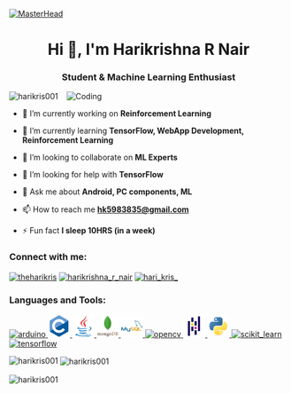 [![MasterHead](https://www.charpeni.com/static/images/arrow-functions-in-class-properties-might-not-be-as-great-as-we-think/banner.gif)](https://rishavchanda.io)
<h1 align="center">Hi 👋, I'm Harikrishna R Nair</h1>
<h3 align="center">Student & Machine Learning Enthusiast</h3>
<img align="right" alt="Coding" width="400" src="https://www.ismartcom.com/hubfs/ai%20gif.gif">

<p align="left"> <img src="https://komarev.com/ghpvc/?username=harikris001&label=Profile%20views&color=0e75b6&style=flat" alt="harikris001" /> </p>

- 🔭 I’m currently working on **Reinforcement Learning**

- 🌱 I’m currently learning **TensorFlow, WebApp Development, Reinforcement Learning**

- 👯 I’m looking to collaborate on **ML Experts**

- 🤝 I’m looking for help with **TensorFlow**

- 💬 Ask me about **Android, PC components, ML**

- 📫 How to reach me **hk5983835@gmail.com**

- ⚡ Fun fact **I sleep 10HRS (in a week)**

<h3 align="left">Connect with me:</h3>
<p align="left">
<a href="https://twitter.com/theharikris" target="blank"><img align="center" src="https://raw.githubusercontent.com/rahuldkjain/github-profile-readme-generator/master/src/images/icons/Social/twitter.svg" alt="theharikris" height="30" width="40" /></a>
<a href="https://linkedin.com/in/harikrishna_r_nair" target="blank"><img align="center" src="https://raw.githubusercontent.com/rahuldkjain/github-profile-readme-generator/master/src/images/icons/Social/linked-in-alt.svg" alt="harikrishna_r_nair" height="30" width="40" /></a>
<a href="https://instagram.com/hari_kris_" target="blank"><img align="center" src="https://raw.githubusercontent.com/rahuldkjain/github-profile-readme-generator/master/src/images/icons/Social/instagram.svg" alt="hari_kris_" height="30" width="40" /></a>
</p>

<h3 align="left">Languages and Tools:</h3>
<p align="left"> <a href="https://www.arduino.cc/" target="_blank" rel="noreferrer"> <img src="https://cdn.worldvectorlogo.com/logos/arduino-1.svg" alt="arduino" width="40" height="40"/> </a> <a href="https://www.cprogramming.com/" target="_blank" rel="noreferrer"> <img src="https://raw.githubusercontent.com/devicons/devicon/master/icons/c/c-original.svg" alt="c" width="40" height="40"/> </a> <a href="https://www.java.com" target="_blank" rel="noreferrer"> <img src="https://raw.githubusercontent.com/devicons/devicon/master/icons/java/java-original.svg" alt="java" width="40" height="40"/> </a> <a href="https://www.mongodb.com/" target="_blank" rel="noreferrer"> <img src="https://raw.githubusercontent.com/devicons/devicon/master/icons/mongodb/mongodb-original-wordmark.svg" alt="mongodb" width="40" height="40"/> </a> <a href="https://www.mysql.com/" target="_blank" rel="noreferrer"> <img src="https://raw.githubusercontent.com/devicons/devicon/master/icons/mysql/mysql-original-wordmark.svg" alt="mysql" width="40" height="40"/> </a> <a href="https://opencv.org/" target="_blank" rel="noreferrer"> <img src="https://www.vectorlogo.zone/logos/opencv/opencv-icon.svg" alt="opencv" width="40" height="40"/> </a> <a href="https://pandas.pydata.org/" target="_blank" rel="noreferrer"> <img src="https://raw.githubusercontent.com/devicons/devicon/2ae2a900d2f041da66e950e4d48052658d850630/icons/pandas/pandas-original.svg" alt="pandas" width="40" height="40"/> </a> <a href="https://www.python.org" target="_blank" rel="noreferrer"> <img src="https://raw.githubusercontent.com/devicons/devicon/master/icons/python/python-original.svg" alt="python" width="40" height="40"/> </a> <a href="https://scikit-learn.org/" target="_blank" rel="noreferrer"> <img src="https://upload.wikimedia.org/wikipedia/commons/0/05/Scikit_learn_logo_small.svg" alt="scikit_learn" width="40" height="40"/> </a> <a href="https://www.tensorflow.org" target="_blank" rel="noreferrer"> <img src="https://www.vectorlogo.zone/logos/tensorflow/tensorflow-icon.svg" alt="tensorflow" width="40" height="40"/> </a> </p>

<p><img align="left" src="https://github-readme-stats.vercel.app/api/top-langs?username=harikris001&show_icons=true&locale=en&layout=compact" alt="harikris001" /></p>

<p>&nbsp;<img align="center" src="https://github-readme-stats.vercel.app/api?username=harikris001&show_icons=true&locale=en" alt="harikris001" /></p>

<p><img align="center" src="https://github-readme-streak-stats.herokuapp.com/?user=harikris001&" alt="harikris001" /></p>

